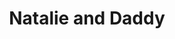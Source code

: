 ---
layout: item
raw_url: https://prdwebappstorage.blob.core.windows.net/kansaspattons/images/gallery-2009-11-02/img60043.jpg
thumb_url: https://prdwebappstorage.blob.core.windows.net/kansaspattons/images/gallery-2009-11-02/thumb_img60043.jpg
post: /kansaspattons/blog/2009/11/02/natalie-bike.html
index: 2
title: Natalie and Daddy
---